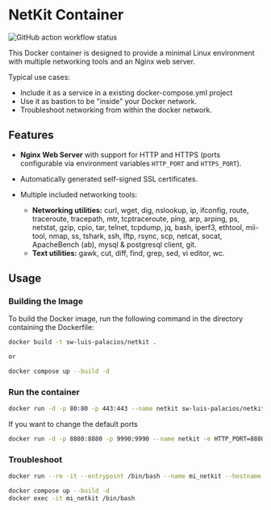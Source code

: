 # NetKit Container

![GitHub action workflow status](https://github.com/SW-Luis-Palacios/base-netkit/actions/workflows/docker-publish.yml/badge.svg)

This Docker container is designed to provide a minimal Linux environment with multiple networking tools and an Nginx web server.

Typical use cases:

- Include it as a service in a existing docker-compose.yml project
- Use it as bastion to be "inside" your Docker network.
- Troubleshoot networking from within the docker network.

## Features

- **Nginx Web Server** with support for HTTP and HTTPS (ports configurable via environment variables `HTTP_PORT` and `HTTPS_PORT`).
- Automatically generated self-signed SSL certificates.
- Multiple included networking tools:

  - **Networking utilities:** curl, wget, dig, nslookup, ip, ifconfig, route, traceroute, tracepath, mtr, tcptraceroute, ping, arp, arping, ps, netstat, gzip, cpio, tar, telnet, tcpdump, jq, bash, iperf3, ethtool, mii-tool, nmap, ss, tshark, ssh, lftp, rsync, scp, netcat, socat, ApacheBench (ab), mysql & postgresql client, git.
  - **Text utilities:** gawk, cut, diff, find, grep, sed, vi editor, wc.

## Usage

### Building the Image

To build the Docker image, run the following command in the directory containing the Dockerfile:

```sh
docker build -t sw-luis-palacios/netkit .

or

docker compose up --build -d
```

### Run the container

```sh
docker run -d -p 80:80 -p 443:443 --name netkit sw-luis-palacios/netkit
```

If you want to change the default ports

```sh
docker run -d -p 8880:8880 -p 9990:9990 --name netkit -e HTTP_PORT=8880 -e HTTPS_PORT=9990 sw-luis-palacios/netkit
```

### Troubleshoot

```sh
docker run --rm -it --entrypoint /bin/bash --name mi_netkit --hostname netkit sw-luis-palacios/base-netkit
```

```sh
docker compose up --build -d
docker exec -it mi_netkit /bin/bash
```
